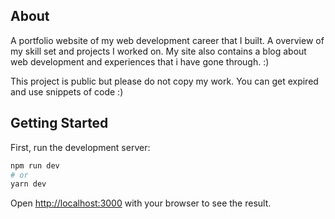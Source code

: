 ## About

A portfolio website of my web development career that I built. A overview of my skill set and projects I worked on. My site also contains a blog about web development and experiences that i have gone through. :)

This project is public but please do not copy my work. You can get expired and use snippets of code :)

## Getting Started

First, run the development server:

```bash
npm run dev
# or
yarn dev
```

Open [http://localhost:3000](http://localhost:3000) with your browser to see the result.
